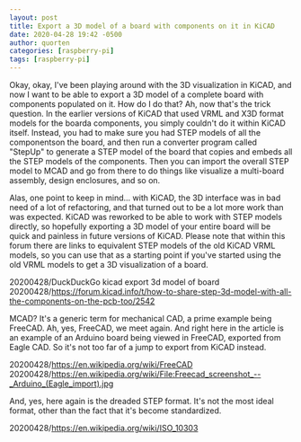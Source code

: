 ```yaml
---
layout: post
title: Export a 3D model of a board with components on it in KiCAD
date: 2020-04-28 19:42 -0500
author: quorten
categories: [raspberry-pi]
tags: [raspberry-pi]
---
```


Okay, okay, I've been playing around with the 3D visualization in
KiCAD, and now I want to be able to export a 3D model of a complete
board with components populated on it.  How do I do that?  Ah, now
that's the trick question.  In the earlier versions of KiCAD that used
VRML and X3D format models for the boarda components, you simply
couldn't do it within KiCAD itself.  Instead, you had to make sure you
had STEP models of all the componentson the board, and then run a
converter program called "StepUp" to generate a STEP model of the
board that copies and embeds all the STEP models of the components.
Then you can import the overall STEP model to MCAD and go from there
to do things like visualize a multi-board assembly, design enclosures,
and so on.

Alas, one point to keep in mind... with KiCAD, the 3D interface was in
bad need of a lot of refactoring, and that turned out to be a lot more
work than was expected.  KiCAD was reworked to be able to work with
STEP models directly, so hopefully exporting a 3D model of your entire
board will be quick and painless in future versions of KiCAD.  Please
note that within this forum there are links to equivalent STEP models
of the old KiCAD VRML models, so you can use that as a starting point
if you've started using the old VRML models to get a 3D visualization
of a board.

20200428/DuckDuckGo kicad export 3d model of board  
20200428/https://forum.kicad.info/t/how-to-share-step-3d-model-with-all-the-components-on-the-pcb-too/2542

<!-- more -->

MCAD?  It's a generic term for mechanical CAD, a prime example being
FreeCAD.  Ah, yes, FreeCAD, we meet again.  And right here in the
article is an example of an Arduino board being viewed in FreeCAD,
exported from Eagle CAD.  So it's not too far of a jump to export from
KiCAD instead.

20200428/https://en.wikipedia.org/wiki/FreeCAD  
20200428/https://en.wikipedia.org/wiki/File:Freecad_screenshot_--_Arduino_(Eagle_import).jpg

And, yes, here again is the dreaded STEP format.  It's not the most
ideal format, other than the fact that it's become standardized.

20200428/https://en.wikipedia.org/wiki/ISO_10303
